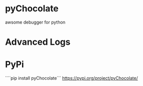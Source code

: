 # pyChocolate
awsome debugger for python


# Advanced Logs



# PyPi
 ````pip install pyChocolate```
 https://pypi.org/project/pyChocolate/
